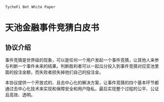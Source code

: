 `TycheFi Bet White Paper`

# 天池金融事件竞猜白皮书

## 协议介绍

事件竞猜是世界级的现象，可以是任何一个用户发起一个事件竞猜，让其他人来参与判断一个事件未来的结果。判断胜利者可以一起瓜分投入到事件竞猜对应奖池里面的投注金额，而失败者损失掉他们自己的投注金。

本协议提供一个开放式的、且去中心化的解决方案，让事件竞猜的四个基本环节都通过去中心化技术来实现和保障安全和用户隐私，最后实现整个过程的公平、公证且高效、透明。